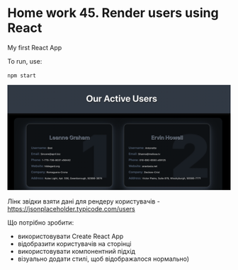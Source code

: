 # Home work 45. Render users using React

My first React App

To run, use:

`npm start`


![screen](./screen.png)



Лінк звідки взяти дані для рендеру користувачів -
https://jsonplaceholder.typicode.com/users  

Що потрібно зробити:    

* використовувати Create React App  
* відобразити користувачів на сторінці  
* використовувати компонентний підхід   
* візуально додати стилі, щоб відображалося нормально)  

